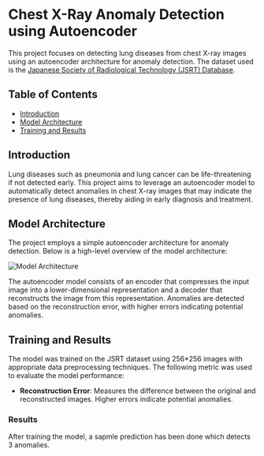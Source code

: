 # Chest X-Ray Anomaly Detection using Autoencoder

This project focuses on detecting lung diseases from chest X-ray images using an autoencoder architecture for anomaly detection. The dataset used is the [Japanese Society of Radiological Technology (JSRT) Database](http://db.jsrt.or.jp/eng.php).

## Table of Contents
- [Introduction](#introduction)
- [Model Architecture](#model-architecture)
- [Training and Results](#training-and-results)

## Introduction
Lung diseases such as pneumonia and lung cancer can be life-threatening if not detected early. This project aims to leverage an autoencoder model to automatically detect anomalies in chest X-ray images that may indicate the presence of lung diseases, thereby aiding in early diagnosis and treatment.

## Model Architecture
The project employs a simple autoencoder architecture for anomaly detection. Below is a high-level overview of the model architecture:

![Model Architecture](https://via.placeholder.com/800x400.png?text=Model+Architecture)

The autoencoder model consists of an encoder that compresses the input image into a lower-dimensional representation and a decoder that reconstructs the image from this representation. Anomalies are detected based on the reconstruction error, with higher errors indicating potential anomalies.

## Training and Results
The model was trained on the JSRT dataset using 256*256 images with appropriate data preprocessing techniques. The following metric was used to evaluate the model performance:

- **Reconstruction Error**: Measures the difference between the original and reconstructed images. Higher errors indicate potential anomalies.

### Results
After training the model, a sapmle prediction has been done which detects 3 anomalies.
